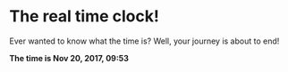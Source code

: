 # The real time clock!

Ever wanted to know what the time is? Well, your journey is about to end!

**The time is Nov 20, 2017, 09:53**